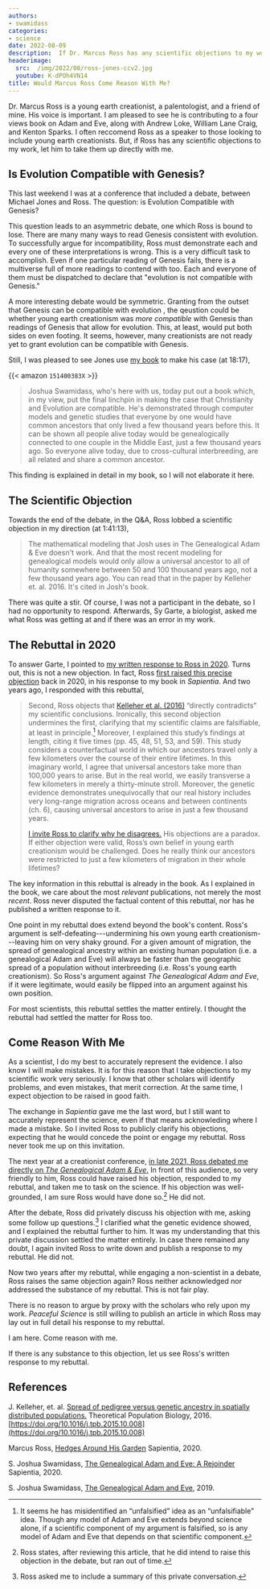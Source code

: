 ```yaml
---
authors:
- swamidass
categories:
- science
date: 2022-08-09
description:  If Dr. Marcus Ross has any scientific objections to my work, let him to take them up directly with me. 
headerimage:
  src:  /img/2022/08/ross-jones-ccv2.jpg
  youtube: K-dPOh4VN14
title: Would Marcus Ross Come Reason With Me?
---
```



Dr. Marcus Ross is a young earth creationist, a palentologist, and a friend of mine. His voice is important.
I am pleased to see he is contributing to a four views book on 
Adam and Eve, along with Andrew Loke, William Lane Craig, and Kenton Sparks. 
I often reccomend Ross as a speaker to those looking to include young earth creationists.
But, if Ross has any scientific objections to my work, let him to take them up directly with me. 

## Is Evolution Compatible with Genesis?

This last weekend I was at a conference that included a debate, between Michael Jones and  Ross. The question:
is Evolution Compatible with Genesis?

This question leads to an asymmetric debate, one  which Ross is bound to lose. There are many many ways to read Genesis consistent with evolution. To successfully argue for incompatibility, 
Ross must demonstrate each and every one of these interpretations is wrong. This is a very difficult
task to accomplish. Even if one particular reading of Genesis fails, there is a multiverse full of more readings to contend 
with too. Each and everyone of them must be dispatched to declare that "evolution is not compatible with Genesis."

A more interesting debate would be symmetric. Granting from the outset that Genesis can be compatible with evolution , the qeustion could be whether young earth creationism was *more compatible* with Genesis than readings of Genesis that allow for evolution. This, at least, would put both sides on even footing. It seems, however, many creationists are not ready yet to grant evolution can be compatible with Genesis. 

Still, I was pleased to see Jones use [my book](/books/genealogical-adam-eve/) to make his case (at 18:17),

{{< amazon `151400383X` >}}

> Joshua Swamidass, who's here with us, today put out a book which,  in my view,   put the final linchpin in making the case
that Christianity and Evolution are compatible. He's demonstrated through computer models and genetic studies
that  everyone by one  would have common ancestors that only lived a few thousand years before this.
It can be shown all people alive today would be genealogically connected to one couple in the Middle East, just a few
thousand years ago. So everyone alive today, due to cross-cultural interbreeding, are all
related and share a common ancestor. 

This finding is explained in detail in my book, so I will not elaborate it here. 

## The Scientific Objection 

Towards the end of the debate, in the Q&A, Ross lobbed 
a scientific objection in my direction (at 1:41:13),

> The mathematical modeling that Josh uses in The Genealogical Adam & Eve doesn't work.
And that the most recent modeling for genealogical models would only allow a universal ancestor 
to all of humanity somewhere between 50 and 100 thousand years ago, not a few thousand years ago.
You can read that in the paper by Kelleher et. al. 2016. It's cited in Josh's book.

There was quite a stir. Of course, I was not a participant in the debate, so I had no
opportunity to respond. Afterwards, Sy Garte, a biologist, asked me what Ross
was getting at and if there was an error in my work.


## The Rebuttal in 2020

To answer Garte, I pointed to [my written response to Ross in 2020](https://henrycenter.tiu.edu/2020/08/the-genealogical-adam-and-eve-a-rejoinder/). 
Turns out, this is not a new objection. In fact, Ross [first raised this precise objection](https://henrycenter.tiu.edu/2020/08/hedges-around-his-garden/) back in 2020, in his response to my book in *Sapientia*. And two years ago, I responded with this rebuttal,

> Second, Ross objects that [Kelleher et al. (2016)](https://www.sciencedirect.com/science/article/pii/S0040580915001094) “directly contradicts” my scientific conclusions. Ironically, this second objection undermines the first, clarifying that my scientific claims are falsifiable, at least in principle.[^4]
Moreover, I explained this study’s findings at length, citing it five times (pp. 45, 48, 51, 53, and 59). This study considers a counterfactual world in which our ancestors travel only a few kilometers over the course of their entire lifetimes. In this imaginary world, I agree that universal ancestors take more than 100,000 years to arise. But in the real world, we easily transverse a few kilometers in merely a thirty-minute stroll. Moreover, the genetic evidence demonstrates unequivocally that our real history includes very long-range migration across oceans and between continents (ch. 6), causing universal ancestors to arise in just a few thousand years.
>
> [I invite Ross to clarify why he disagrees.](https://discourse.peacefulscience.org/t/_/11170) His objections are a paradox. If either objection were valid, Ross’s own belief in young earth creationism would be challenged. Does he really think our ancestors were restricted to just a few kilometers of migration in their whole lifetimes?

[^4]: It seems he has misidentified an “unfalsified” idea as an “unfalsifiable” idea.
Though any model of Adam and Eve extends beyond science alone, if a scientific
component of my argument is falsified, so is any model of Adam and Eve that
depends on that scientific component.

The key information in this rebuttal is already in the book. As I explained in the book, 
we care about the most *relevant* publications, not merely the most *recent*. Ross never 
disputed the factual content of this rebuttal, nor has he published a written response to it. 

One point in my rebuttal does extend beyond the book's content. Ross's argument is
self-defeating---undermining his own young earth creationism---leaving him on very 
shaky ground. For a given amount of migration, 
the spread of genealogical ancestry within an existing human population (i.e. a genealogical Adam and Eve) will
always be faster than the geographic spread of a population without interbreeding (i.e. Ross's young earth creationism). So
Ross's argument against *The Genealogical Adam and Eve*, if it were legitimate, would easily be flipped into an argument against his own position.

For most scientists, this rebuttal settles the matter entirely. I thought the rebuttal had settled the matter for Ross too.


## Come Reason With Me


As a scientist, I do my best to accurately represent the evidence. I also know I will make mistakes.
It is for this reason that I take objections to my scientific work very seriously. I know that
other scholars will identify problems, and even mistakes, that merit correction. At the same time,
I expect objection to be raised in good faith. 

The exchange in *Sapientia* gave me the last word, but I still want to accurately represent the science, even 
if that means acknowleding where I made a mistake. 
So I invited Ross to publicly clarify his objections,
expecting that he would concede the point or engage my rebuttal.
Ross never took me up on this invitation. 

The next year at a creationist conference, [in late 2021, Ross debated me directly on
*The Genealogical Adam & Eve*.](https://www.youtube.com/watch?v=zCyjDbahdr0) In front of this audience, so very friendly to him,
Ross could have raised his objection, responded to my rebuttal, and taken me
to task on the science. If his objection was well-grounded, I am sure Ross would have done so.[^2] 
He did not.

[^2]: Ross states, after reviewing this article, that he did intend to raise this objection
 in the debate, but ran out of time.

After the debate, Ross did privately discuss his objection with me, 
asking some follow up questions.[^1]
I clarified what the genetic evidence showed, and I explained the rebuttal further to him. 
It was my understanding that this private discussion settled the matter entirely.
In case there remained any doubt, I again invited Ross to write down
and publish a response to my rebuttal. He did not.

[^1]: Ross asked me to include a summary of this private conversation.

Now two years after my rebuttal, while engaging a non-scientist in a debate, 
Ross raises the same objection again? Ross neither acknowledged
nor addressed the substance of my rebuttal. This is not fair play. 

There is no reason to argue by proxy with the scholars who rely upon my work. 
*Peaceful Science* is still willing to publish an article in which Ross may lay out in
full detail his response to my rebuttal. 

I am here. Come reason with me. 

If there is any substance to this objection, let us see Ross's written response to my rebuttal.



<div class=references>

## References

J. Kelleher, et. al. [Spread of pedigree versus genetic ancestry in spatially distributed populations.](https://www.sciencedirect.com/science/article/pii/S0040580915001094) Theoretical Population Biology, 2016. [https://doi.org/10.1016/j.tpb.2015.10.008](https://doi.org/10.1016/j.tpb.2015.10.008)

Marcus Ross, [Hedges Around His Garden](https://henrycenter.tiu.edu/2020/08/hedges-around-his-garden/) Sapientia, 2020. 

S. Joshua Swamidass, [The Genealogical Adam and Eve: A Rejoinder](https://henrycenter.tiu.edu/2020/08/the-genealogical-adam-and-eve-a-rejoinder/) Sapientia, 2020. 

S. Joshua Swamidass, [The Genealogical Adam and Eve](/books/genealogical-adam-eve/), 2019.

</div>